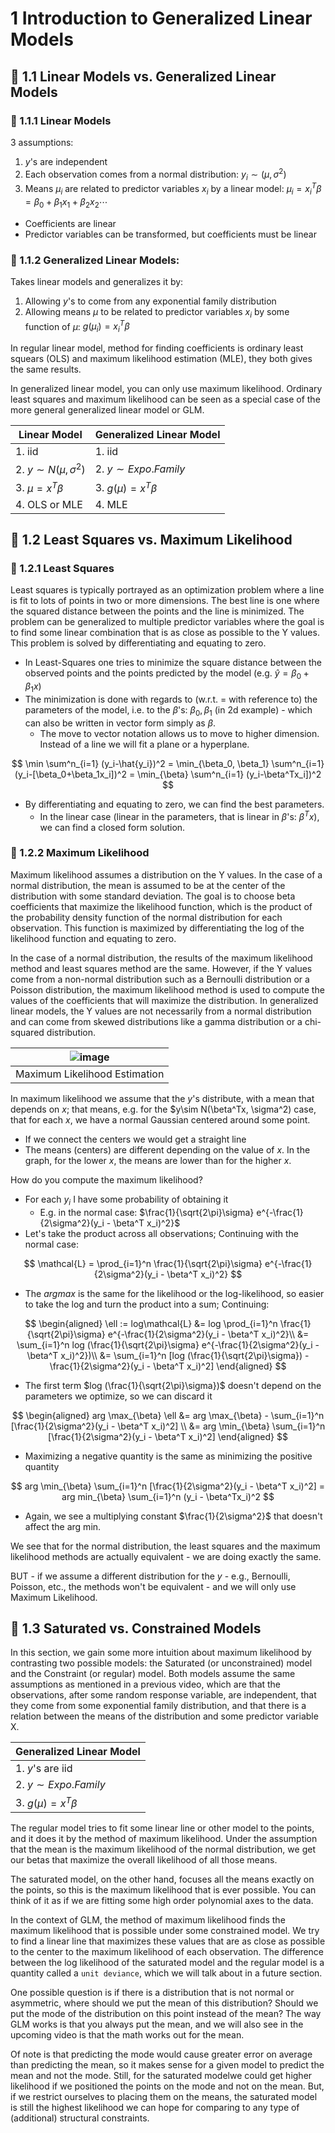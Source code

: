 # 1 Introduction to Generalized Linear Models

## :herb: 1.1 Linear Models vs. Generalized Linear Models
### :apple: 1.1.1 Linear Models
3 assumptions:
  1. $y$'s are independent
  2. Each observation comes from a normal distribution: $y_i \sim (\mu, \sigma^2)$
  3. Means $\mu_i$ are related to predictor variables $x_i$ by a linear model: $\mu_i = x_i^T \beta = \beta_0+\beta_1x_1 + \beta_2x_2 \cdots$

- Coefficients are linear
- Predictor variables can be transformed, but coefficients must be linear

### :apple: 1.1.2 Generalized Linear Models:
Takes linear models and generalizes it by:
  1. Allowing $y$'s to come from any exponential family distribution
  2. Allowing means $\mu$ to be related to predictor variables $x_i$ by some function of $\mu$: $g(\mu_i) = x_i^T \beta$

In regular linear model, method for finding coefficients is ordinary least squears (OLS) and maximum likelihood estimation (MLE), they both gives the same results.

In generalized linear model, you can only use maximum likelihood. Ordinary least squares and maximum likelihood can be seen as a special case of the more general generalized linear model or GLM.

|Linear Model|Generalized Linear Model|
|--|--|
|1. iid|1. iid|
|2. $y\sim N(\mu, \sigma^2)$|2. $y\sim Expo. Family$|
|3. $\mu = x^T \beta$|3. $g(\mu) = x^T \beta$|
|4. OLS or MLE|4. MLE|

## :herb: 1.2 Least Squares vs. Maximum Likelihood

### :apple: 1.2.1 Least Squares
Least squares is typically portrayed as an optimization problem where a line is fit to lots of points in two or more dimensions. The best line is one where the squared distance between the points and the line is minimized. The problem can be generalized to multiple predictor variables where the goal is to find some linear combination that is as close as possible to the Y values. This problem is solved by differentiating and equating to zero.

- In Least-Squares one tries to minimize the square distance between the observed points and the points predicted by the model (e.g. $\hat{y} = \beta_0+\beta_1x$)
- The minimization is done with regards to (w.r.t. = with reference to) the parameters of the model, i.e. to the $\beta$'s: $\beta_0,\beta_1$ (in 2d example) - which can also be written in vector form simply as $\beta$.
  - The move to vector notation allows us to move to higher dimension. Instead of a line we will fit a plane or a hyperplane.

$$
\min \sum^n_{i=1} (y_i-\hat{y_i})^2 = \min_{\beta_0, \beta_1} \sum^n_{i=1} (y_i-[\beta_0+\beta_1x_i])^2 = \min_{\beta} \sum^n_{i=1} (y_i-\beta^Tx_i])^2
$$

- By differentiating and equating to zero, we can find the best parameters.
  - In the linear case (linear in the parameters, that is linear in $\beta$'s: $\beta^Tx$), we can find a closed form solution.

### :apple: 1.2.2 Maximum Likelihood
Maximum likelihood assumes a distribution on the Y values. In the case of a normal distribution, the mean is assumed to be at the center of the distribution with some standard deviation. The goal is to choose beta coefficients that maximize the likelihood function, which is the product of the probability density function of the normal distribution for each observation. This function is maximized by differentiating the log of the likelihood function and equating to zero.

In the case of a normal distribution, the results of the maximum likelihood method and least squares method are the same. However, if the Y values come from a non-normal distribution such as a Bernoulli distribution or a Poisson distribution, the maximum likelihood method is used to compute the values of the coefficients that will maximize the distribution. In generalized linear models, the Y values are not necessarily from a normal distribution and can come from skewed distributions like a gamma distribution or a chi-squared distribution. 

|![image](https://user-images.githubusercontent.com/19381768/230558868-e7ed823a-caf1-42d7-bb7f-57f8a43d4840.png)|
|:--:|
|Maximum Likelihood Estimation|

In maximum likelihood we assume that the $y$'s distribute, with a mean that depends on $x$;  that means, e.g. for the $y\sim N(\beta^Tx, \sigma^2) case, that for each $x$, we have a normal Gaussian centered around some point. 
- If we connect the centers we would get a straight line
- The means (centers) are different depending on the value of $x$. In the graph, for the lower $x$, the means are lower than for the higher $x$.

How do you compute the maximum likelihood?
- For each $y_i$ I have some probability of obtaining it
  - E.g. in the normal case: $\frac{1}{\sqrt{2\pi}\sigma} e^{-\frac{1}{2\sigma^2}(y_i - \beta^T x_i)^2}$
- Let's take the product across all observations; Continuing with the normal case:

$$
\mathcal{L} = \prod_{i=1}^n \frac{1}{\sqrt{2\pi}\sigma} e^{-\frac{1}{2\sigma^2}(y_i - \beta^T x_i)^2}
$$

- The $arg max$ is the same for the likelihood or the log-likelihood, so easier to take the log and turn the product into a sum; Continuing:

$$
\begin{aligned}
\ell := log\mathcal{L} &= log \prod_{i=1}^n \frac{1}{\sqrt{2\pi}\sigma} e^{-\frac{1}{2\sigma^2}(y_i - \beta^T x_i)^2}\\
&= \sum_{i=1}^n log (\frac{1}{\sqrt{2\pi}\sigma} e^{-\frac{1}{2\sigma^2}(y_i - \beta^T x_i)^2})\\
&= \sum_{i=1}^n [log (\frac{1}{\sqrt{2\pi}\sigma}) - \frac{1}{2\sigma^2}(y_i - \beta^T x_i)^2]
\end{aligned}
$$
  
  - The first term $log (\frac{1}{\sqrt{2\pi}\sigma})$ doesn't depend on the parameters we optimize, so we can discard it

$$
\begin{aligned}
arg \max_{\beta} \ell &= arg \max_{\beta} - \sum_{i=1}^n [\frac{1}{2\sigma^2}(y_i - \beta^T x_i)^2] \\
&= arg \min_{\beta} \sum_{i=1}^n [\frac{1}{2\sigma^2}(y_i - \beta^T x_i)^2]
\end{aligned}
$$

  - Maximizing a negative quantity is the same as minimizing the positive quantity

$$
arg \min_{\beta} \sum_{i=1}^n [\frac{1}{2\sigma^2}(y_i - \beta^T x_i)^2] = arg min_{\beta} \sum_{i=1}^n (y_i - \beta^Tx_i)^2
$$

  - Again, we see a multiplying constant $\frac{1}{2\sigma^2}$ that doesn't affect the arg min.

We see that for the normal distribution, the least squares and the maximum likelihood methods are actually equivalent - we are doing exactly the same.

BUT - if we assume a different distribution for the $y$ - e.g., Bernoulli, Poisson, etc., the methods won't be equivalent - and we will only use Maximum Likelihood. 

## :herb: 1.3 Saturated vs. Constrained Models

In this section, we gain some more intuition about maximum likelihood by contrasting two possible models: the Saturated (or unconstrained) model and the Constraint (or regular) model. Both models assume the same assumptions as mentioned in a previous video, which are that the observations, after some random response variable, are independent, that they come from some exponential family distribution, and that there is a relation between the means of the distribution and some predictor variable X.

|Generalized Linear Model|
|--|
|1. $y$'s are iid|
|2. $y \sim Expo.Family$|
|3. $g(\mu) = x^T\beta$|

The regular model tries to fit some linear line or other model to the points, and it does it by the method of maximum likelihood. Under the assumption that the mean is the maximum likelihood of the normal distribution, we get our betas that maximize the overall likelihood of all those means.

The saturated model, on the other hand, focuses all the means exactly on the points, so this is the maximum likelihood that is ever possible. You can think of it as if we are fitting some high order polynomial axes to the data. 

In the context of GLM, the method of maximum likelihood finds the maximum likelihood that is possible under some constrained model. We try to find a linear line that maximizes these values that are as close as possible to the center to the maximum likelihood of each observation. The difference between the log likelihood of the saturated model and the regular model is a quantity called a `unit deviance`, which we will talk about in a future section.

One possible question is if there is a distribution that is not normal or asymmetric, where should we put the mean of this distribution? Should we put the mode of the distribution on this point instead of the mean? The way GLM works is that you always put the mean, and we will also see in the upcoming video is that the math works out for the mean.

Of note is that predicting the mode would cause greater error on average than predicting the mean, so it makes sense for a given model to predict the mean and not the mode. Still, for the saturated modelwe could get higher likelihood if we positioned the points on the mode and not on the mean. But, if we restrict ourselves to placing them on the means, the saturated model is still the highest likelihood we can hope for comparing to any type of (additional) structural constraints.
